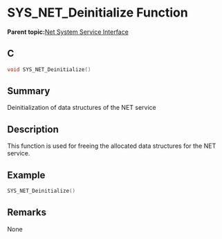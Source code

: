 # SYS\_NET\_Deinitialize Function

**Parent topic:**[Net System Service Interface](GUID-010BB62D-452D-4B87-9F43-FDA5BF80F6AF.md)

## C

```c
void SYS_NET_Deinitialize()
```

## Summary

Deinitialization of data structures of the NET service

## Description

This function is used for freeing the allocated data structures for the NET service.

## Example

```c
SYS_NET_Deinitialize()
```

## Remarks

None


